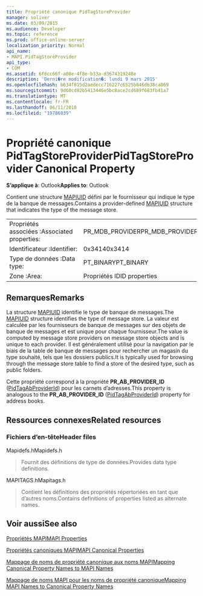 ```yaml
---
title: Propriété canonique PidTagStoreProvider
manager: soliver
ms.date: 03/09/2015
ms.audience: Developer
ms.topic: reference
ms.prod: office-online-server
localization_priority: Normal
api_name:
- MAPI.PidTagStoreProvider
api_type:
- COM
ms.assetid: 6f6cc66f-a08e-4f8e-b33a-d3674319248e
description: 'Derni�re modification�: lundi 9 mars 2015'
ms.openlocfilehash: b634f815d2aedecc716227c6525b846db38ca869
ms.sourcegitcommit: 9d60cd82b5413446e5bc8ace2cd689f683fb41a7
ms.translationtype: MT
ms.contentlocale: fr-FR
ms.lasthandoff: 06/11/2018
ms.locfileid: "19786839"
---
```

# <a name="pidtagstoreprovider-canonical-property"></a><span data-ttu-id="f19a1-103">Propriété canonique PidTagStoreProvider</span><span class="sxs-lookup"><span data-stu-id="f19a1-103">PidTagStoreProvider Canonical Property</span></span>

  
  
<span data-ttu-id="f19a1-104">**S’applique à**: Outlook</span><span class="sxs-lookup"><span data-stu-id="f19a1-104">**Applies to**: Outlook</span></span> 
  
<span data-ttu-id="f19a1-105">Contient une structure [MAPIUID](mapiuid.md) défini par le fournisseur qui indique le type de la banque de messages.</span><span class="sxs-lookup"><span data-stu-id="f19a1-105">Contains a provider-defined [MAPIUID](mapiuid.md) structure that indicates the type of the message store.</span></span> 
  
|||
|:-----|:-----|
|<span data-ttu-id="f19a1-106">Propriétés associées :</span><span class="sxs-lookup"><span data-stu-id="f19a1-106">Associated properties:</span></span>  <br/> |<span data-ttu-id="f19a1-107">PR_MDB_PROVIDER</span><span class="sxs-lookup"><span data-stu-id="f19a1-107">PR_MDB_PROVIDER</span></span>  <br/> |
|<span data-ttu-id="f19a1-108">Identificateur :</span><span class="sxs-lookup"><span data-stu-id="f19a1-108">Identifier:</span></span>  <br/> |<span data-ttu-id="f19a1-109">0x3414</span><span class="sxs-lookup"><span data-stu-id="f19a1-109">0x3414</span></span>  <br/> |
|<span data-ttu-id="f19a1-110">Type de données :</span><span class="sxs-lookup"><span data-stu-id="f19a1-110">Data type:</span></span>  <br/> |<span data-ttu-id="f19a1-111">PT_BINARY</span><span class="sxs-lookup"><span data-stu-id="f19a1-111">PT_BINARY</span></span>  <br/> |
|<span data-ttu-id="f19a1-112">Zone :</span><span class="sxs-lookup"><span data-stu-id="f19a1-112">Area:</span></span>  <br/> |<span data-ttu-id="f19a1-113">Propriétés ID</span><span class="sxs-lookup"><span data-stu-id="f19a1-113">ID properties</span></span>  <br/> |
   
## <a name="remarks"></a><span data-ttu-id="f19a1-114">Remarques</span><span class="sxs-lookup"><span data-stu-id="f19a1-114">Remarks</span></span>

<span data-ttu-id="f19a1-115">La structure [MAPIUID](mapiuid.md) identifie le type de banque de messages.</span><span class="sxs-lookup"><span data-stu-id="f19a1-115">The [MAPIUID](mapiuid.md) structure identifies the type of message store.</span></span> <span data-ttu-id="f19a1-116">La valeur est calculée par les fournisseurs de banque de messages sur des objets de banque de messages et est unique pour chaque fournisseur.</span><span class="sxs-lookup"><span data-stu-id="f19a1-116">The value is computed by message store providers on message store objects and is unique to each provider.</span></span> <span data-ttu-id="f19a1-117">Il est généralement utilisé pour la navigation par le biais de la table de banque de messages pour rechercher un magasin du type souhaité, tels que les dossiers publics.</span><span class="sxs-lookup"><span data-stu-id="f19a1-117">It is typically used for browsing through the message store table to find a store of the desired type, such as public folders.</span></span> 
  
<span data-ttu-id="f19a1-118">Cette propriété correspond à la propriété **PR_AB_PROVIDER_ID** ([PidTagAbProviderId](pidtagabproviderid-canonical-property.md)) pour les carnets d’adresses.</span><span class="sxs-lookup"><span data-stu-id="f19a1-118">This property is analogous to the **PR_AB_PROVIDER_ID** ([PidTagAbProviderId](pidtagabproviderid-canonical-property.md)) property for address books.</span></span> 
  
## <a name="related-resources"></a><span data-ttu-id="f19a1-119">Ressources connexes</span><span class="sxs-lookup"><span data-stu-id="f19a1-119">Related resources</span></span>

### <a name="header-files"></a><span data-ttu-id="f19a1-120">Fichiers d’en-tête</span><span class="sxs-lookup"><span data-stu-id="f19a1-120">Header files</span></span>

<span data-ttu-id="f19a1-121">Mapidefs.h</span><span class="sxs-lookup"><span data-stu-id="f19a1-121">Mapidefs.h</span></span>
  
> <span data-ttu-id="f19a1-122">Fournit des définitions de type de données.</span><span class="sxs-lookup"><span data-stu-id="f19a1-122">Provides data type definitions.</span></span>
    
<span data-ttu-id="f19a1-123">MAPITAGS.h</span><span class="sxs-lookup"><span data-stu-id="f19a1-123">Mapitags.h</span></span>
  
> <span data-ttu-id="f19a1-124">Contient les définitions des propriétés répertoriées en tant que d’autres noms.</span><span class="sxs-lookup"><span data-stu-id="f19a1-124">Contains definitions of properties listed as alternate names.</span></span>
    
## <a name="see-also"></a><span data-ttu-id="f19a1-125">Voir aussi</span><span class="sxs-lookup"><span data-stu-id="f19a1-125">See also</span></span>



[<span data-ttu-id="f19a1-126">Propriétés MAPI</span><span class="sxs-lookup"><span data-stu-id="f19a1-126">MAPI Properties</span></span>](mapi-properties.md)
  
[<span data-ttu-id="f19a1-127">Propriétés canoniques MAPI</span><span class="sxs-lookup"><span data-stu-id="f19a1-127">MAPI Canonical Properties</span></span>](mapi-canonical-properties.md)
  
[<span data-ttu-id="f19a1-128">Mappage de noms de propriété canonique aux noms MAPI</span><span class="sxs-lookup"><span data-stu-id="f19a1-128">Mapping Canonical Property Names to MAPI Names</span></span>](mapping-canonical-property-names-to-mapi-names.md)
  
[<span data-ttu-id="f19a1-129">Mappage de noms MAPI pour les noms de propriété canonique</span><span class="sxs-lookup"><span data-stu-id="f19a1-129">Mapping MAPI Names to Canonical Property Names</span></span>](mapping-mapi-names-to-canonical-property-names.md)

